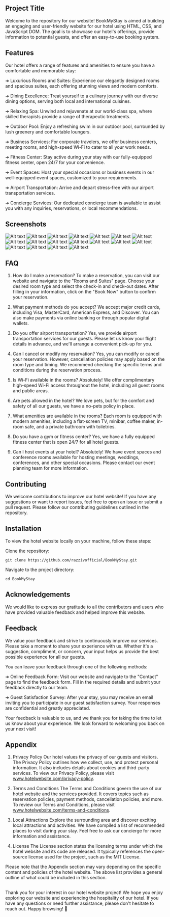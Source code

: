## Project Title

Welcome to the repository for our website! BookMyStay is aimed at building an engaging and user-friendly website for our hotel using HTML, CSS, and JavaScript DOM. The goal is to showcase our hotel's offerings, provide information to potential guests, and offer an easy-to-use booking system.

## Features

Our hotel offers a range of features and amenities to ensure you have a comfortable and memorable stay:

➜ Luxurious Rooms and Suites: Experience our elegantly designed rooms and spacious suites, each offering stunning views and modern comforts.

➜ Dining Excellence: Treat yourself to a culinary journey with our diverse dining options, serving both local and international cuisines.

➜ Relaxing Spa: Unwind and rejuvenate at our world-class spa, where skilled therapists provide a range of therapeutic treatments.

➜ Outdoor Pool: Enjoy a refreshing swim in our outdoor pool, surrounded by lush greenery and comfortable loungers.

➜ Business Services: For corporate travelers, we offer business centers, meeting rooms, and high-speed Wi-Fi to cater to all your work needs.

➜ Fitness Center: Stay active during your stay with our fully-equipped fitness center, open 24/7 for your convenience.

➜ Event Spaces: Host your special occasions or business events in our well-equipped event spaces, customized to your requirements.

➜ Airport Transportation: Arrive and depart stress-free with our airport transportation services.

➜ Concierge Services: Our dedicated concierge team is available to assist you with any inquiries, reservations, or local recommendations.

## Screenshots

![Alt text](<Screenshot (20).png>) ![Alt text](<Screenshot (21).png>) ![Alt text](<Screenshot (22).png>) ![Alt text](<Screenshot (23).png>) ![Alt text](<Screenshot (24).png>) ![Alt text](<Screenshot (25).png>) ![Alt text](<Screenshot (26).png>) ![Alt text](<Screenshot (27).png>) ![Alt text](<Screenshot (28).png>) ![Alt text](<Screenshot (30).png>) ![Alt text](<Screenshot (31).png>) ![Alt text](<Screenshot (32).png>) ![Alt text](<Screenshot (33).png>) ![Alt text](<Screenshot (34).png>) ![Alt text](<Screenshot (35).png>) ![Alt text](<Screenshot (36).png>) ![Alt text](<Screenshot (37).png>) ![Alt text](<Screenshot (38).png>)

## FAQ

1. How do I make a reservation?
   To make a reservation, you can visit our website and navigate to the "Rooms and Suites" page. Choose your desired room type and select the check-in and check-out dates. After filling in your information, click on the "Book Now" button to confirm your reservation.

2. What payment methods do you accept?
   We accept major credit cards, including Visa, MasterCard, American Express, and Discover. You can also make payments via online banking or through popular digital wallets.

3. Do you offer airport transportation?
   Yes, we provide airport transportation services for our guests. Please let us know your flight details in advance, and we'll arrange a convenient pick-up for you.

4. Can I cancel or modify my reservation?
   Yes, you can modify or cancel your reservation. However, cancellation policies may apply based on the room type and timing. We recommend checking the specific terms and conditions during the reservation process.

5. Is Wi-Fi available in the rooms?
   Absolutely! We offer complimentary high-speed Wi-Fi access throughout the hotel, including all guest rooms and public areas.

6. Are pets allowed in the hotel?
   We love pets, but for the comfort and safety of all our guests, we have a no-pets policy in place.

7. What amenities are available in the rooms?
   Each room is equipped with modern amenities, including a flat-screen TV, minibar, coffee maker, in-room safe, and a private bathroom with toiletries.

8. Do you have a gym or fitness center?
   Yes, we have a fully equipped fitness center that is open 24/7 for all hotel guests.

9. Can I host events at your hotel?
   Absolutely! We have event spaces and conference rooms available for hosting meetings, weddings, conferences, and other special occasions. Please contact our event planning team for more information.

## Contributing

We welcome contributions to improve our hotel website! If you have any suggestions or want to report issues, feel free to open an issue or submit a pull request. Please follow our contributing guidelines outlined in the repository.

## Installation

To view the hotel website locally on your machine, follow these steps:

Clone the repository:

    git clone https://github.com/razzivofficial/BookMyStay.git

Navigate to the project directory:

    cd BookMyStay

## Acknowledgements

We would like to express our gratitude to all the contributors and users who have provided valuable feedback and helped improve this website.

## Feedback

We value your feedback and strive to continuously improve our services. Please take a moment to share your experience with us. Whether it's a suggestion, compliment, or concern, your input helps us provide the best possible experience for all our guests.

You can leave your feedback through one of the following methods:

➜ Online Feedback Form: Visit our website and navigate to the "Contact" page to find the feedback form. Fill in the required details and submit your feedback directly to our team.

➜ Guest Satisfaction Survey: After your stay, you may receive an email inviting you to participate in our guest satisfaction survey. Your responses are confidential and greatly appreciated.

Your feedback is valuable to us, and we thank you for taking the time to let us know about your experience. We look forward to welcoming you back on your next visit!

## Appendix

1. Privacy Policy
   Our hotel values the privacy of our guests and visitors. The Privacy Policy outlines how we collect, use, and protect personal information. It also includes details about cookies and third-party services. To view our Privacy Policy, please visit www.hotelwebsite.com/privacy-policy.

2. Terms and Conditions
   The Terms and Conditions govern the use of our hotel website and the services provided. It covers topics such as reservation policies, payment methods, cancellation policies, and more. To review our Terms and Conditions, please visit www.hotelwebsite.com/terms-and-conditions.

3. Local Attractions
   Explore the surrounding area and discover exciting local attractions and activities. We have compiled a list of recommended places to visit during your stay. Feel free to ask our concierge for more information and assistance.

4. License
   The License section states the licensing terms under which the hotel website and its code are released. It typically references the open-source license used for the project, such as the MIT License.

Please note that the Appendix section may vary depending on the specific content and policies of the hotel website. The above list provides a general outline of what could be included in this section.

##

##

Thank you for your interest in our hotel website project! We hope you enjoy exploring our website and experiencing the hospitality of our hotel. If you have any questions or need further assistance, please don't hesitate to reach out. Happy browsing! 🏨
